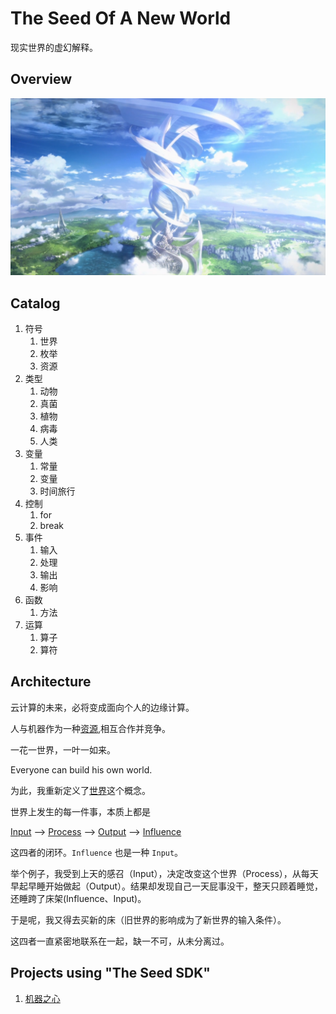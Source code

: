 # The Seed Of A New World

现实世界的虚幻解释。

## Overview

![](source/images/new-world1.png)

## Catalog

1. 符号
    1. 世界
    1. 枚举
    1. 资源
1. 类型
    1. 动物
    1. 真菌
    1. 植物
    1. 病毒
    1. 人类
1. 变量
    1. 常量
    1. 变量
    1. 时间旅行
1. 控制
    1. for
    1. break
1. 事件
    1. 输入
    1. 处理
    1. 输出
    1. 影响
1. 函数
    1. 方法
1. 运算
    1. 算子
    1. 算符


## Architecture

云计算的未来，必将变成面向个人的边缘计算。

人与机器作为一种[资源](source/syntax/resource.md),相互合作并竞争。

一花一世界，一叶一如来。

Everyone can build his own world.

为此，我重新定义了[世界](source/syntax/world.md)这个概念。

世界上发生的每一件事，本质上都是

[Input](source/event/input.md)
-->
[Process](source/event/process.md)
-->
[Output](source/event/output.md)
-->
[Influence](source/event/influence.md)

这四者的闭环。`Influence` 也是一种 `Input`。

举个例子，我受到上天的感召（Input），决定改变这个世界（Process），从每天早起早睡开始做起（Output）。结果却发现自己一天屁事没干，整天只顾着睡觉，还睡跨了床架(Influence、Input)。

于是呢，我又得去买新的床（旧世界的影响成为了新世界的输入条件）。

这四者一直紧密地联系在一起，缺一不可，从未分离过。

## Projects using "The Seed SDK"

1. [机器之心](https://p-program.github.io/the-seed-of-robot/)
